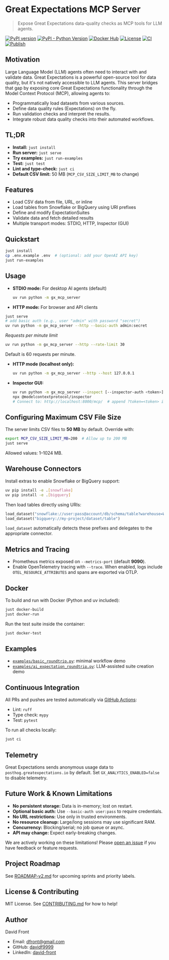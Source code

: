 # Great Expectations MCP Server

> Expose Great Expectations data-quality checks as MCP tools for LLM agents.

[![PyPI version](https://img.shields.io/pypi/v/gx-mcp-server)](https://pypi.org/project/gx-mcp-server)
[![PyPI - Python Version](https://img.shields.io/pypi/pyversions/gx-mcp-server)](https://pypi.org/project/gx-mcp-server)
[![Docker Hub](https://img.shields.io/docker/pulls/davidf9999/gx-mcp-server.svg)](https://hub.docker.com/r/davidf9999/gx-mcp-server)
[![License](https://img.shields.io/github/license/davidf9999/gx-mcp-server)](LICENSE)
[![CI](https://github.com/davidf9999/gx-mcp-server/actions/workflows/ci.yaml/badge.svg?branch=dev)](https://github.com/davidf9999/gx-mcp-server/actions/workflows/ci.yaml)
[![Publish](https://github.com/davidf9999/gx-mcp-server/actions/workflows/publish.yaml/badge.svg)](https://github.com/davidf9999/gx-mcp-server/actions/workflows/publish.yaml)

## Motivation
 
Large Language Model (LLM) agents often need to interact with and validate data. Great Expectations is a powerful open-source tool for data quality, but it's not natively accessible to LLM agents. This server bridges that gap by exposing core Great Expectations functionality through the Model Context Protocol (MCP), allowing agents to:

- Programmatically load datasets from various sources.
- Define data quality rules (Expectations) on the fly.
- Run validation checks and interpret the results.
- Integrate robust data quality checks into their automated workflows.

## TL;DR

- **Install:** `just install`
- **Run server:** `just serve`
- **Try examples:** `just run-examples`
- **Test:** `just test`
- **Lint and type-check:** `just ci`
- **Default CSV limit:** 50 MB (`MCP_CSV_SIZE_LIMIT_MB` to change)

## Features

- Load CSV data from file, URL, or inline
- Load tables from Snowflake or BigQuery using URI prefixes
- Define and modify ExpectationSuites
- Validate data and fetch detailed results
- Multiple transport modes: STDIO, HTTP, Inspector (GUI)

## Quickstart

```bash
just install
cp .env.example .env  # (optional: add your OpenAI API key)
just run-examples
```

## Usage

- **STDIO mode:** For desktop AI agents (default)
  ```bash
  uv run python -m gx_mcp_server
  ```

- **HTTP mode:** For browser and API clients
```bash
just serve
# add basic auth (e.g., user "admin" with password "secret")
uv run python -m gx_mcp_server --http --basic-auth admin:secret
```

*Requests per minute limit*
```bash
uv run python -m gx_mcp_server --http --rate-limit 30
```
Default is 60 requests per minute.

- **HTTP mode (localhost only):**
  ```bash
  uv run python -m gx_mcp_server --http --host 127.0.0.1
  ```

- **Inspector GUI:**
  ```bash
  uv run python -m gx_mcp_server --inspect [--inspector-auth <token>]
  npx @modelcontextprotocol/inspector
  # Connect to: http://localhost:8000/mcp/  # append ?token=<token> if auth enabled
  ```

## Configuring Maximum CSV File Size

The server limits CSV files to **50 MB** by default. Override with:
```bash
export MCP_CSV_SIZE_LIMIT_MB=200  # Allow up to 200 MB
just serve
```
Allowed values: 1–1024 MB.

## Warehouse Connectors

Install extras to enable Snowflake or BigQuery support:

```bash
uv pip install -e .[snowflake]
uv pip install -e .[bigquery]
```

Then load tables directly using URIs:

```python
load_dataset("snowflake://user:pass@account/db/schema/table?warehouse=WH")
load_dataset("bigquery://my-project/dataset/table")
```

`load_dataset` automatically detects these prefixes and delegates to the
appropriate connector.

## Metrics and Tracing

- Prometheus metrics exposed on `--metrics-port` (default **9090**).
- Enable OpenTelemetry tracing with `--trace`. When enabled, logs include
  `OTEL_RESOURCE_ATTRIBUTES` and spans are exported via OTLP.

## Docker

To build and run with Docker (Python and uv included):

```bash
just docker-build
just docker-run
```

Run the test suite inside the container:

```bash
just docker-test
```

## Examples

- [`examples/basic_roundtrip.py`](examples/basic_roundtrip.py): minimal workflow demo
- [`examples/ai_expectation_roundtrip.py`](examples/ai_expectation_roundtrip.py): LLM-assisted suite creation demo

## Continuous Integration

All PRs and pushes are tested automatically via [GitHub Actions](https://github.com/davidf9999/gx-mcp-server/actions):
- Lint: `ruff`
- Type check: `mypy`
- Test: `pytest`

To run all checks locally:
```bash
just ci
```

## Telemetry

Great Expectations sends anonymous usage data to `posthog.greatexpectations.io` by default.
Set `GX_ANALYTICS_ENABLED=false` to disable telemetry.

## Future Work & Known Limitations

- **No persistent storage:** Data is in-memory; lost on restart.
- **Optional basic auth:** Use `--basic-auth user:pass` to require credentials.
- **No URL restrictions:** Use only in trusted environments.
- **No resource cleanup:** Large/long sessions may use significant RAM.
- **Concurrency:** Blocking/serial; no job queue or async.
- **API may change:** Expect early-breaking changes.

We are actively working on these limitations! Please [open an issue](https://github.com/davidf9999/gx-mcp-server/issues) 
if you have feedback or feature requests.

## Project Roadmap

See [ROADMAP-v2.md](ROADMAP-v2.md) for upcoming sprints and priority labels.

## License & Contributing

MIT License. See [CONTRIBUTING.md](CONTRIBUTING.md) for how to help!

## Author

David Front
- Email: dfront@gmail.com
- GitHub: [davidf9999](https://github.com/davidf9999)
- LinkedIn: [david-front](https://www.linkedin.com/in/david-front/)
